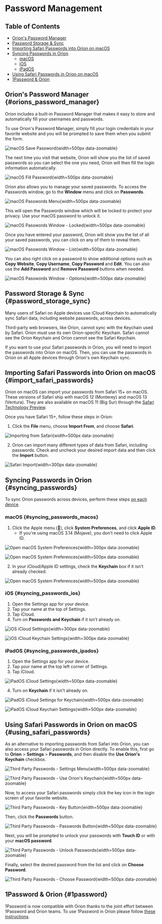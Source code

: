 # Password Management

## Table of Contents
- [Orion's Password Manager](#orions_password_manager)
- [Password Storage & Sync](#password_storage_sync)
- [Importing Safari Passwords into Orion on macOS](#import_safari_passwords)
- [Syncing Passwords in Orion](#syncing_passwords)
  - [macOS](#syncing_passwords_macos)
  - [iOS](#syncing_passwords_ios)
  - [iPadOS](#syncing_passwords_ipados)
- [Using Safari Passwords in Orion on macOS](#using_safari_passwords)
- [1Password & Orion](#1password)

<a name="orions_password_manager"></a>
## Orion's Password Manager {#orions_password_manager}
Orion includes a built-in Password Manager that makes it easy to store and automatically fill your usernames and passwords.

To use Orion's Password Manager, simply fill your login credentials in your favorite website and you will be prompted to save them when you submit the form.

![macOS Save Password](./media/macos_passwords_1_save_password.png){width=500px data-zoomable}

The next time you visit that website, Orion will show you the list of saved passwords so you can select the one you need, Orion will then fill the login information automatically.

![macOS Fill Password](./media/macos_passwords_2_fill_password.png){width=500px data-zoomable}

Orion also allows you to manage your saved passwords. To access the Passwords window, go to the **Window** menu and click on **Passwords**.

![macOS Passwords Menu](./media/macos_passwords_3_passwords_menu.png){width=500px data-zoomable}

This will open the Passwords window which will be locked to protect your privacy. Use your macOS password to unlock it.

![macOS Passwords Window - Locked](./media/macos_passwords_4_passwords_window_locked.png){width=500px data-zoomable}

Once you have entered your password, Orion will show you the list of all your saved passwords, you can click on any of them to reveal them. 

![macOS Passwords Window - List](./media/macos_passwords_5_passwords_window_list.png){width=500px data-zoomable}

You can also right click on a password to show additional options such as **Copy Website**, **Copy Username**, **Copy Password** and **Edit**. You can also use the **Add Password** and **Remove Password** buttons when needed.

![macOS Passwords Window - Options](./media/macos_passwords_6_passwords_window_options.png){width=500px data-zoomable}


<a name="password_storage_sync"></a>
## Password Storage & Sync {#password_storage_sync}

Many users of Safari on Apple devices use iCloud Keychain to automatically sync Safari data, including website passwords, across devices.

Third-party web browsers, like Orion, cannot sync with the Keychain used by Safari. Orion must use its own Orion-specific Keychain. Safari cannot see the Orion Keychain and Orion cannot see the Safari Keychain.

If you want to use your Safari passwords in Orion, you will need to import the passwords into Orion on macOS. Then, you can use the passwords in Orion on all Apple devices through Orion's own Keychain sync.

<a name="import_safari_passwords"></a>
## Importing Safari Passwords into Orion on macOS {#import_safari_passwords}

Orion on macOS can import your passwords from Safari 15+ on macOS. These versions of Safari ship with macOS 12 (Monterey) and macOS 13 (Ventura). They are also available on macOS 11 (Big Sur) through the [Safari Technology Preview](https://developer.apple.com/safari/download/).

Once you have Safari 15+, follow these steps in Orion:

1. Click the **File** menu, choose **Import From**, and choose **Safari**.

![Importing from Safari](./media/macos_import_from_safari.png){width=500px data-zoomable}

2. Orion can import many different types of data from Safari, including passwords. Check and uncheck your desired import data and then click the **Import** button.

![Safari Import](./media/macos_safari_import.png){width=300px data-zoomable}

<a name="syncing_passwords"></a>
## Syncing Passwords in Orion {#syncing_passwords}

To sync Orion passwords across devices, perform these steps <u>on each device</u>.

<a name="syncing_passwords_macos"></a>
### macOS {#syncing_passwords_macos}

1. Click the Apple menu (), click **System Preferences**, and click **Apple ID**.
   - If you're using macOS 3.14 (Mojave), you don't need to click Apple ID.
   
![Open macOS System Preferences](./media/macos_open_system_prefs_menu.png){width=300px data-zoomable}

![Open macOS System Preferences](./media/macos_appleid_button.png){width=500px data-zoomable}


2. In your iCloud/Apple ID settings, check the **Keychain** box if it isn't already checked.

![Open macOS System Preferences](./media/macos_icloud_keychain.png){width=500px data-zoomable}

<a name="syncing_passwords_ios"></a>
### iOS {#syncing_passwords_ios}

1. Open the Settings app for your device.
2. Tap your name at the top of Settings.
3. Tap iCloud.
4. Turn on **Passwords and Keychain** if it isn't already on.

![iOS iCloud Settings](./media/ios_icloud.png){width=300px data-zoomable}

![iOS iCloud Keychain Settings](./media/ios_keychain.png){width=300px data-zoomable}

<a name="syncing_passwords_ipados"></a>
### iPadOS {#syncing_passwords_ipados}

1. Open the Settings app for your device.
2. Tap your name at the top left corner of Settings.
3. Tap iCloud.

![iPadOS iCloud Settings](./media/ipados_system_settings.png){width=500px data-zoomable}

4. Turn on **Keychain** if it isn't already on.

![iPadOS iCloud Settings for Keychain](./media/ipados_icloud.png){width=500px data-zoomable}

![iPadOS iCloud Keychain Settings](./media/ipados_keychain.png){width=500px data-zoomable}

<a name="using_safari_passwords"></a>
## Using Safari Passwords in Orion on macOS {#using_safari_passwords}

As an alternative to importing passwords from Safari into Orion, you can also access your Safari passwords in Orion directly. To enable this, first go to **Orion** > **Settings** > **Passwords**, and then disable the **Use Orion's Keychain** checkbox.

![Third Party Passwords - Settings Menu](./media/password_management_3rd_party_settings_menu.png){width=500px data-zoomable}

![Third Party Passwords - Use Orion's Keychain](./media/password_management_use_orions_keychain.png){width=500px data-zoomable}

Now, to access your Safari passwords simply click the key icon in the login screen of your favorite website.

![Third Party Passwords - Key Button](./media/password_management_3rd_party_key_button.png){width=500px data-zoomable}

Then, click the **Passwords** button.

![Third Party Passwords - Passwords Button](./media/password_management_3rd_party_passwords_button.png){width=500px data-zoomable}


Next, you will be prompted to unlock your passwords with **Touch ID** or with your **macOS password**.

![Third Party Passwords - Unlock Passwords](./media/password_management_3rd_party_unlock_passwords.png){width=500px data-zoomable}

Finally, select the desired password from the list and click on **Choose Password**.

![Third Party Passwords - Choose Password](./media/password_management_3rd_party_choose_password.png){width=500px data-zoomable}


<a name="1password"></a>
## 1Password & Orion {#1password}

1Password is now compatible with Orion thanks to the joint effort between 1Password and Orion teams. To use 1Password in Orion please follow [these instructions](../browser-extensions/1password.md).
